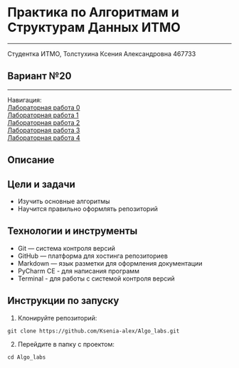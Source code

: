 # Практика по Алгоритмам и Cтруктурам Данных ИТМО
____
Студентка ИТМО, Толстухина Ксения Александровна 467733

## Вариант №20
____
Навигация:  
[Лабораторная работа 0](lab0/README.md)  
[Лабораторная работа 1](lab1/README.md)  
[Лабораторная работа 2](lab2/README.md)  
[Лабораторная работа 3](lab3/README.md)  
[Лабораторная работа 4](lab4/README.md)  


## Описание  

## Цели и задачи  
- Изучить основные алгоритмы  
- Научится правильно оформлять репозиторий  

## Технологии и инструменты  
- Git — система контроля версий
- GitHub — платформа для хостинга репозиториев
- Markdown — язык разметки для оформления документации
- PyCharm CE - для написания программ
- Terminal - для работы с системой контроля версий 

## Инструкции по запуску
1. Клонируйте репозиторий:  
```
git clone https://github.com/Ksenia-alex/Algo_labs.git
```  
2. Перейдите в папку с проектом:
```
cd Algo_labs
```
